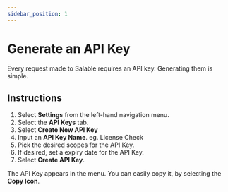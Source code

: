 ```yaml
---
sidebar_position: 1
---
```


# Generate an API Key

Every request made to Salable requires an API key. Generating them is simple.

## Instructions

1. Select **Settings** from the left-hand navigation menu.
2. Select the **API Keys** tab.
3. Select **Create New API Key**
4. Input an **API Key Name**. eg. License Check
5. Pick the desired scopes for the API Key.
6. If desired, set a expiry date for the API Key.
7. Select **Create API Key**.

The API Key appears in the menu. You can easily copy it, by selecting the **Copy
Icon**.
